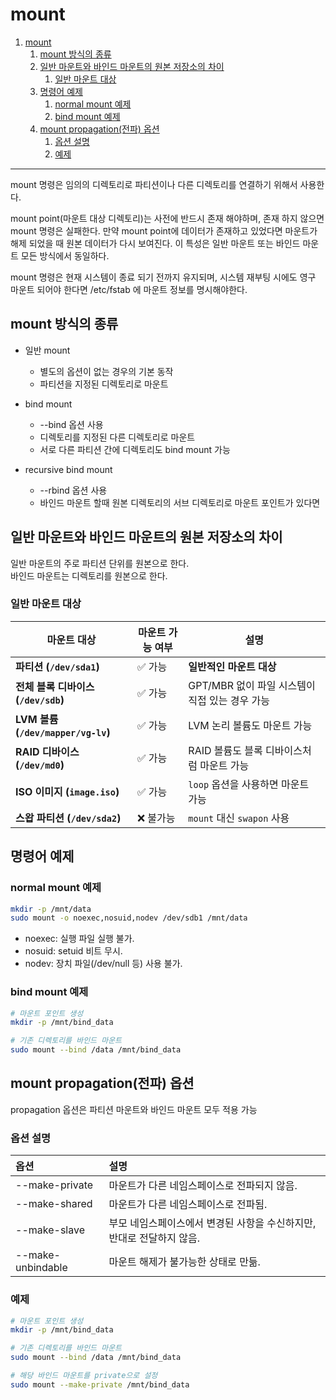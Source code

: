 
# mount
1. [mount](#mount)
   1. [mount 방식의 종류](#mount-방식의-종류)
   2. [일반 마운트와 바인드 마운트의 원본 저장소의 차이](#일반-마운트와-바인드-마운트의-원본-저장소의-차이)
      1. [일반 마운트 대상](#일반-마운트-대상)
   3. [명령어 예제](#명령어-예제)
      1. [normal mount 예제](#normal-mount-예제)
      2. [bind mount 예제](#bind-mount-예제)
   4. [mount propagation(전파) 옵션](#mount-propagation전파-옵션)
      1. [옵션 설명](#옵션-설명)
      2. [예제](#예제)
---
mount 명령은 임의의 디렉토리로 파티션이나 다른 디렉토리를 연결하기 위해서 사용한다.

mount point(마운트 대상 디렉토리)는 사전에 반드시 존재 해야하며, 존재 하지 않으면 mount 명령은 실패한다. 만약 mount point에 데이터가 존재하고 있었다면 마운트가 해제 되었을 때 원본 데이터가 다시 보여진다. 이 특성은 일반 마운트 또는 바인드 마운트 모든 방식에서 동일하다.

mount 명령은 현재 시스템이 종료 되기 전까지 유지되며, 시스템 재부팅 시에도 영구 마운트 되어야 한다면 /etc/fstab 에 마운트 정보를 명시해야한다.

## mount 방식의 종류
* 일반 mount
    * 별도의 옵션이 없는 경우의 기본 동작
    * 파티션을 지정된 디렉토리로 마운트

* bind mount
    * --bind 옵션 사용
    * 디렉토리를 지정된 다른 디렉토리로 마운트
    * 서로 다른 파티션 간에 디렉토리도 bind mount 가능

* recursive bind mount
    * --rbind 옵션 사용
    * 바인드 마운트 할때 원본 디렉토리의 서브 디렉토리로 마운트 포인트가 있다면  

## 일반 마운트와 바인드 마운트의 원본 저장소의 차이
일반 마운트의 주로 파티션 단위를 원본으로 한다.  
바인드 마운트는 디렉토리를 원본으로 한다.

### 일반 마운트 대상
| **마운트 대상** | **마운트 가능 여부** | **설명** |
|---|---|---|
| **파티션 (`/dev/sda1`)** | ✅ 가능 | **일반적인 마운트 대상** |
| **전체 블록 디바이스 (`/dev/sdb`)** | ✅ 가능 | GPT/MBR 없이 파일 시스템이 직접 있는 경우 가능 |
| **LVM 볼륨 (`/dev/mapper/vg-lv`)** | ✅ 가능 | LVM 논리 볼륨도 마운트 가능 |
| **RAID 디바이스 (`/dev/md0`)**     | ✅ 가능 | RAID 볼륨도 블록 디바이스처럼 마운트 가능 |
| **ISO 이미지 (`image.iso`)**       | ✅ 가능 | `loop` 옵션을 사용하면 마운트 가능 |
| **스왑 파티션 (`/dev/sda2`)**       | ❌ 불가능 | `mount` 대신 `swapon` 사용 |


## 명령어 예제
### normal mount 예제
```bash
mkdir -p /mnt/data
sudo mount -o noexec,nosuid,nodev /dev/sdb1 /mnt/data
```
* noexec: 실행 파일 실행 불가.
* nosuid: setuid 비트 무시.
* nodev: 장치 파일(/dev/null 등) 사용 불가.

### bind mount 예제
```bash
# 마운트 포인트 생성
mkdir -p /mnt/bind_data

# 기존 디렉토리를 바인드 마운트
sudo mount --bind /data /mnt/bind_data
```


## mount propagation(전파) 옵션
propagation 옵션은 파티션 마운트와 바인드 마운트 모두 적용 가능

### 옵션 설명
|옵션                | 설명|
|:---|:---|
|--make-private      | 마운트가 다른 네임스페이스로 전파되지 않음.|
|--make-shared       | 마운트가 다른 네임스페이스로 전파됨.|
|--make-slave        | 부모 네임스페이스에서 변경된 사항을 수신하지만, 반대로 전달하지 않음.|
|--make-unbindable   | 마운트 해제가 불가능한 상태로 만듦.|

### 예제
```bash
# 마운트 포인트 생성
mkdir -p /mnt/bind_data

# 기존 디렉토리를 바인드 마운트
sudo mount --bind /data /mnt/bind_data

# 해당 바인드 마운트를 private으로 설정
sudo mount --make-private /mnt/bind_data
```